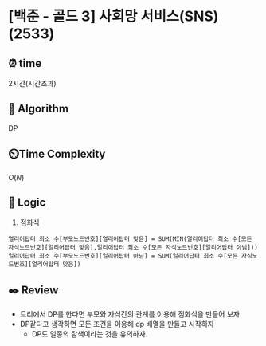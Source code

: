 # [백준 - 골드 3] 사회망 서비스(SNS) (2533)

## ⏰  **time**

2시간(시간초과)

## :pushpin: **Algorithm**

DP

## ⏲️**Time Complexity**

$O(N)$

## :round_pushpin: **Logic**
1. 점화식

```
얼리어답터 최소 수[부모노드번호][얼리어탑터 맞음] = SUM(MIN(얼리어답터 최소 수[모든 자식노드번호][얼리어탑터 맞음],얼리어답터 최소 수[모든 자식노드번호][얼리어탑터 아님])) 
얼리어답터 최소 수[부모노드번호][얼리어탑터 아님] = SUM(얼리어답터 최소 수[모든 자식노드번호][얼리어탑터 맞음]) 
```

## :black_nib: **Review**
- 트리에서 DP를 한다면 부모와 자식간의 관계를 이용해 점화식을 만들어 보자
- DP같다고 생각하면 모든 조건을 이용해 dp 배열을 만들고 시작하자
  - DP도 일종의 탐색이라는 것을 유의하자.